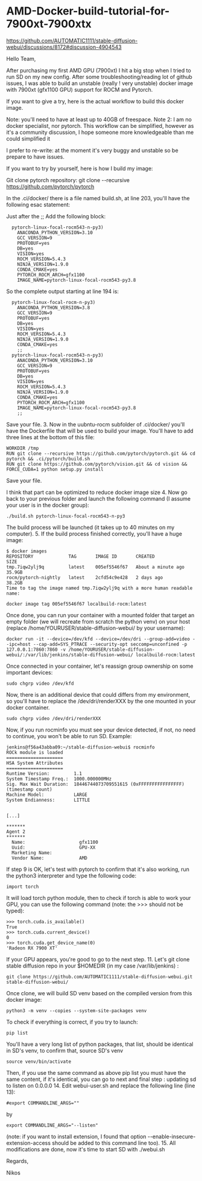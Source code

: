 # AMD-Docker-build-tutorial-for-7900xt-7900xtx

https://github.com/AUTOMATIC1111/stable-diffusion-webui/discussions/8172#discussion-4904543

Hello Team,

After purchasing my first AMD GPU (7900xt) I hit a big stop when I tried to run SD on my new config. After some troubleshooting/reading lot of github issues, I was able to build an unstable (really ! very unstable) docker image with 7900xt (gfx1100 GPU) support for ROCM and Pytorch.

If you want to give a try, here is the actual workflow to build this docker image.

Note: you'll need to have at least up to 40GB of freespace.
Note 2: I am no docker specialist, nor pytorch. This workflow can be simplified, however as it's a community discussion, I hope someone more knowledgeable than me could simplified it

I prefer to re-write: at the moment it's very buggy and unstable so be prepare to have issues.

If you want to try by yourself, here is how I build my image:

Git clone pytorch repository:
git clone --recursive https://github.com/pytorch/pytorch

In the .ci/docker/ there is a file named build.sh, at line 203, you'll have the following esac statement:

Just after the ;; Add the following block:
```
  pytorch-linux-focal-rocm543-n-py3)
    ANACONDA_PYTHON_VERSION=3.10
    GCC_VERSION=9
    PROTOBUF=yes
    DB=yes
    VISION=yes
    ROCM_VERSION=5.4.3
    NINJA_VERSION=1.9.0
    CONDA_CMAKE=yes
    PYTORCH_ROCM_ARCH=gfx1100
    IMAGE_NAME=pytorch-linux-focal-rocm543-py3.8
```
So the complete output starting at line 194 is:
```
  pytorch-linux-focal-rocm-n-py3)
    ANACONDA_PYTHON_VERSION=3.8
    GCC_VERSION=9
    PROTOBUF=yes
    DB=yes
    VISION=yes
    ROCM_VERSION=5.4.3
    NINJA_VERSION=1.9.0
    CONDA_CMAKE=yes
    ;;
  pytorch-linux-focal-rocm543-n-py3)
    ANACONDA_PYTHON_VERSION=3.10
    GCC_VERSION=9
    PROTOBUF=yes
    DB=yes
    VISION=yes
    ROCM_VERSION=5.4.3
    NINJA_VERSION=1.9.0
    CONDA_CMAKE=yes
    PYTORCH_ROCM_ARCH=gfx1100
    IMAGE_NAME=pytorch-linux-focal-rocm543-py3.8
    ;;
```
Save your file.
3. Now in the uubntu-rocm subfolder of .ci/docker/ you'll have the Dockerfile that will be used to build your image. You'll have to add three lines at the bottom of this file:
```
WORKDIR /tmp
RUN git clone --recursive https://github.com/pytorch/pytorch.git && cd pytorch && .ci/pytorch/build.sh
RUN git clone https://github.com/pytorch/vision.git && cd vision && FORCE_CUDA=1 python setup.py install
```
Save your file.

I think that part can be optimized to reduce docker image size
4. Now go back to your previous folder and launch the following command (I assume your user is in the docker group):
```
./build.sh pytorch-linux-focal-rocm543-n-py3
```
The build process will be launched (it takes up to 40 minutes on my computer).
5. If the build process finished correctly, you'll have a huge image:
```
$ docker images
REPOSITORY             TAG       IMAGE ID       CREATED              SIZE
tmp.7iqw2ylj9q         latest    005ef5546f67   About a minute ago   35.9GB
rocm/pytorch-nightly   latest    2cfd54c9e428   2 days ago           38.2GB
Time to tag the image named tmp.7iqw2ylj9q with a more human readable name:
```
```
docker image tag 005ef5546f67 localbuild-rocm:latest
```
Once done, you can run your container with a mounted folder that target an empty folder (we will recreate from scratch the python venv) on your host (replace /home/YOURUSER/stable-diffusion-webui/ by your username):
```
docker run -it --device=/dev/kfd --device=/dev/dri --group-add=video --ipc=host --cap-add=SYS_PTRACE --security-opt seccomp=unconfined -p 127.0.0.1:7860:7860 -v /home/YOURUSER/stable-diffusion-webui/:/var/lib/jenkins/stable-diffusion-webui/ localbuild-rocm:latest
```
Once connected in your container, let's reassign group ownership on some important devices:
```
sudo chgrp video /dev/kfd
```
Now, there is an additional device that could differs from my environment, so you'll have to replace the /dev/dri/renderXXX by the one mounted in your docker container.
```
sudo chgrp video /dev/dri/renderXXX
```
Now, if you run rocminfo you must see your device detected, if not, no need to continue, you won't be able to run SD.
Example:
```
jenkins@f56a43abba09:~/stable-diffusion-webui$ rocminfo
ROCk module is loaded
=====================    
HSA System Attributes    
=====================    
Runtime Version:         1.1
System Timestamp Freq.:  1000.000000MHz
Sig. Max Wait Duration:  18446744073709551615 (0xFFFFFFFFFFFFFFFF) (timestamp count)
Machine Model:           LARGE                              
System Endianness:       LITTLE                             
                      

[...]

*******                  
Agent 2                  
*******                  
  Name:                    gfx1100                            
  Uuid:                    GPU-XX                             
  Marketing Name:                                             
  Vendor Name:             AMD
```
If step 9 is OK, let's test with pytorch to confirm that it's also working, run the python3 interpreter and type the following code:
```
import torch
```
It will load torch python module, then to check if torch is able to work your GPU, you can use the following command (note: the >>> should not be typed):
```
>>> torch.cuda.is_available()
True
>>> torch.cuda.current_device()
0
>>> torch.cuda.get_device_name(0)
'Radeon RX 7900 XT'
```
If your GPU appears, you're good to go to the next step.
11. Let's git clone stable diffusion repo in your $HOMEDIR (in my case /var/lib/jenkins) :
```
git clone https://github.com/AUTOMATIC1111/stable-diffusion-webui.git stable-diffusion-webui/
```
Once clone, we will build SD venv based on the compiled version from this docker image:
```
python3 -m venv --copies --system-site-packages venv
```
To check if everything is correct, if you try to launch:
```
pip list
```
You'll have a very long list of python packages, that list, should be identical in SD's venv, to confirm that, source SD's venv
```
source venv/bin/activate
```
Then, if you use the same command as above pip list you must have the same content, if it's identical, you can go to next and final step : updating sd to listen on 0.0.0.0
14. Edit webui-user.sh and replace the following line (line 13):
```
#export COMMANDLINE_ARGS=""
```
by
```
export COMMANDLINE_ARGS="--listen"
```
(note: if you want to install extension, I found that option  --enable-insecure-extension-access should be added to this command line too).
15. All modifications are done, now it's time to start SD with ./webui.sh

Regards,

Nikos

